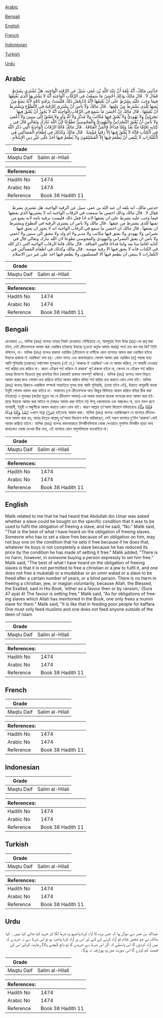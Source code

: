 [Arabic](#arabic)

[Bengali](#bengali)

[English](#english)

[French](#french)

[Indonesian](#indonesian)

[Turkish](#turkish)

[Urdu](#urdu)

## Arabic


<div dir="rtl" lang="ar" style={{fontSize:'larger',backgroundColor:'#f8f9fa',padding:20}}>
حَدَّثَنِي مَالِكٌ، أَنَّهُ بَلَغَهُ أَنَّ عَبْدَ اللَّهِ بْنَ عُمَرَ، سُئِلَ عَنِ الرَّقَبَةِ الْوَاجِبَةِ، هَلْ تُشْتَرَى بِشَرْطٍ فَقَالَ لاَ ‏.‏ قَالَ مَالِكٌ وَذَلِكَ أَحْسَنُ مَا سَمِعْتُ فِي الرِّقَابِ الْوَاجِبَةِ أَنَّهُ لاَ يَشْتَرِيهَا الَّذِي يُعْتِقُهَا فِيمَا وَجَبَ عَلَيْهِ بِشَرْطٍ عَلَى أَنْ يُعْتِقَهَا لأَنَّهُ إِذَا فَعَلَ ذَلِكَ فَلَيْسَتْ بِرَقَبَةٍ تَامَّةٍ لأَنَّهُ يَضَعُ مِنْ ثَمَنِهَا لِلَّذِي يَشْتَرِطُ مِنْ عِتْقِهَا ‏.‏ قَالَ مَالِكٌ وَلاَ بَأْسَ أَنْ يَشْتَرِيَ الرَّقَبَةَ فِي التَّطَوُّعِ وَيَشْتَرِطَ أَنْ يُعْتِقَهَا ‏.‏ قَالَ مَالِكٌ إِنَّ أَحْسَنَ مَا سُمِعَ فِي الرِّقَابِ الْوَاجِبَةِ أَنَّهُ لاَ يَجُوزُ أَنْ يُعْتَقَ فِيهَا نَصْرَانِيٌّ وَلاَ يَهُودِيٌّ وَلاَ يُعْتَقُ فِيهَا مُكَاتَبٌ وَلاَ مُدَبَّرٌ وَلاَ أُمُّ وَلَدٍ وَلاَ مُعْتَقٌ إِلَى سِنِينَ وَلاَ أَعْمَى وَلاَ بَأْسَ أَنْ يُعْتَقَ النَّصْرَانِيُّ وَالْيَهُودِيُّ وَالْمَجُوسِيُّ تَطَوُّعًا لأَنَّ اللَّهَ تَبَارَكَ وَتَعَالَى قَالَ فِي كِتَابِهِ ‏(‏فَإِمَّا مَنًّا بَعْدُ وَإِمَّا فِدَاءً‏)‏ فَالْمَنُّ الْعَتَاقَةُ ‏.‏ قَالَ مَالِكٌ فَأَمَّا الرِّقَابُ الْوَاجِبَةُ الَّتِي ذَكَرَ اللَّهُ فِي الْكِتَابِ فَإِنَّهُ لاَ يُعْتَقُ فِيهَا إِلاَّ رَقَبَةٌ مُؤْمِنَةٌ ‏.‏ قَالَ مَالِكٌ وَكَذَلِكَ فِي إِطْعَامِ الْمَسَاكِينِ فِي الْكَفَّارَاتِ لاَ يَنْبَغِي أَنْ يُطْعَمَ فِيهَا إِلاَّ الْمُسْلِمُونَ وَلاَ يُطْعَمُ فِيهَا أَحَدٌ عَلَى غَيْرِ دِينِ الإِسْلاَمِ ‏.‏
</div>
<div style={{backgroundColor:'#f8f9fa',padding:20, marginBottom: 10}}><table> <thead> <tr> <th>Grade</th> <th></th> </tr> </thead> <tbody> <tr><td>Maqtu Daif</td><td>Salim al-Hilali</td></tr></tbody></table><table> <thead> <tr> <th>References:</th> <th></th> </tr> </thead> <tbody><tr><td>Hadith No</td><td>1474</td></tr><tr><td>Arabic No</td><td>1474</td></tr><tr><td>Reference</td><td>Book 38 Hadith 11</td></tr></tbody></table></div>


<div dir="rtl" lang="ar" style={{fontSize:'larger',backgroundColor:'#f8f9fa',padding:20}}>
حدثني مالك، انه بلغه ان عبد الله بن عمر، سيل عن الرقبة الواجبة، هل تشترى بشرط فقال لا . قال مالك وذلك احسن ما سمعت في الرقاب الواجبة انه لا يشتريها الذي يعتقها فيما وجب عليه بشرط على ان يعتقها لانه اذا فعل ذلك فليست برقبة تامة لانه يضع من ثمنها للذي يشترط من عتقها . قال مالك ولا باس ان يشتري الرقبة في التطوع ويشترط ان يعتقها . قال مالك ان احسن ما سمع في الرقاب الواجبة انه لا يجوز ان يعتق فيها نصراني ولا يهودي ولا يعتق فيها مكاتب ولا مدبر ولا ام ولد ولا معتق الى سنين ولا اعمى ولا باس ان يعتق النصراني واليهودي والمجوسي تطوعا لان الله تبارك وتعالى قال في كتابه (فاما منا بعد واما فداء) فالمن العتاقة . قال مالك فاما الرقاب الواجبة التي ذكر الله في الكتاب فانه لا يعتق فيها الا رقبة مومنة . قال مالك وكذلك في اطعام المساكين في الكفارات لا ينبغي ان يطعم فيها الا المسلمون ولا يطعم فيها احد على غير دين الاسلام
</div>
<div style={{backgroundColor:'#f8f9fa',padding:20, marginBottom: 10}}><table> <thead> <tr> <th>Grade</th> <th></th> </tr> </thead> <tbody> <tr><td>Maqtu Daif</td><td>Salim al-Hilali</td></tr></tbody></table><table> <thead> <tr> <th>References:</th> <th></th> </tr> </thead> <tbody><tr><td>Hadith No</td><td>1474</td></tr><tr><td>Arabic No</td><td>1474</td></tr><tr><td>Reference</td><td>Book 38 Hadith 11</td></tr></tbody></table></div>

## Bengali


<div dir="ltr" lang="bn" style={{fontSize:'larger',backgroundColor:'#f8f9fa',padding:20}}>
রেওয়ায়ত ১২. মালিক (রহঃ) বলেনঃ তাহার নিকট রেওয়ায়ত পৌছিয়াছে যে, আবদুল্লাহ ইবন উমর (রাঃ)-কে প্রশ্ন করা হইল, যেই ক্রীতদাসকে আযাদ করা ওয়াজিব হইয়াছে উহাকে (ক্রেতা কর্তৃক আযাদ করার) শর্তে ক্রয় কম যায় কি? তিনি বলিলেন, না। মালিক (রহঃ) বলেনঃ রাকাবা ওয়াজিব [ক্রীতদাস বা দাসীকে কোন ব্যাপারে আবাদ করা ওয়াজিব হইলে উহাকে রাকাবা-ই ওয়াজিবা’ বলা হয়। যেমন মানত এবং কাফফারাতে গোলাম আযাদ করা ওয়াজিব হয়] সম্বন্ধে যাহা আমি শুনিয়াছি (তন্মধ্যে) সর্বাপেক্ষা সুন্দরতম (এই যে,) 'রাকাবা-ই ওয়াজিবা'-কে যে আযাদ করিবে, সে আযাদী দেওয়ার শর্ত করিয়া ক্রয় করিবে না। কারণ এইরূপ শর্ত করিলে ঐ রাকাবা’ পূর্ণ রাকাবা হইবে না, কেননা যে এইরূপ শর্ত করিবে তাহার উদ্দেশ্যে বিক্রেতা মূল্য কমাইয়া দিবে (কাজেই রাকাবা অসম্পূর্ণ থাকিবে)। মালিক (রহঃ) বলেনঃ নফল নিয়্যত আযাদ করার জন্য গোলাম ক্রয় করিতে যাইয়া আযাদ করিবে বলিয়া শর্ত করিয়া ক্রয় করাতে কোন দোষ নাই। মালিক (রহঃ) বলেনঃ রিকাবে-ওয়াজিবা সম্পর্কে সবচাইতে সুন্দর যাহা আমি শুনিয়াছি, (তাহা হইল এই), উহাতে নাসূরানী অথবা ইহুদী গোলাম আযাদ করা যাইবে না। মাকাতাব (যে ক্রীতদাসকে অন্য কিছুর বিনিময়ে আযাদ করিবে বলিয়া ঠিক করা হইয়াছে) ও মুদাব্বর (কর্তার মৃত্যুর পর যে ক্রীতদাস আযাদ)-কে অথবা যাহাকে কয়েক বৎসরের জন্য আযাদ করা হইয়াছে উহাকে আযাদ করা যাইবে না (আরও আযাদ করা যাইবে না) উম্মু ওয়ালাদকে এবং অন্ধকেও না, তবে নফল রূপে নাসরানী, ইহুদী ও মজুসীকে আযাদ করাতে কোন দোষ নাই। কারণ আল্লাহ তা'আলা কিতাবে বলিয়াছেনঃ (‏فَإِمَّا مَنًّا بَعْدُ وَإِمَّا فِدَاءً‏) এখানে মান্না (مَنَّ) হইতেছে আযাদ করা। মালিক (রহঃ) বলেনঃ ওয়াজিবরূপে যে ব্যাপারে ক্রীতদাসকে আযাদ করা হয়, যাহার উল্লেখ আল্লাহু তা'আলা কিতাবে বর্ণনা করিয়াছেন, সেই সকল ব্যাপারে মু'মিন ‘রাকাবা’-কেই আযাদ করিতে হইবে। মালিক (রহঃ) বলেনঃ কাফফারাতে মিসকীনদিগকে ভোজ দেওয়াতে মুসলিম মিসকীন ছাড়া অন্য কাহাকেও ভোজ দেওয়া ঠিক নহে, এই ব্যাপারে কোন অমুসলিমকে খাওয়াইবে না।
</div>
<div style={{backgroundColor:'#f8f9fa',padding:20, marginBottom: 10}}><table> <thead> <tr> <th>Grade</th> <th></th> </tr> </thead> <tbody> <tr><td>Maqtu Daif</td><td>Salim al-Hilali</td></tr></tbody></table><table> <thead> <tr> <th>References:</th> <th></th> </tr> </thead> <tbody><tr><td>Hadith No</td><td>1474</td></tr><tr><td>Arabic No</td><td>1474</td></tr><tr><td>Reference</td><td>Book 38 Hadith 11</td></tr></tbody></table></div>

## English


<div dir="ltr" lang="en" style={{fontSize:'larger',backgroundColor:'#f8f9fa',padding:20}}>
Malik related to me that he had heard that Abdullah ibn Umar was asked whether a slave could be bought on the specific condition that it was to be used to fulfil the obligation of freeing a slave, and he said, "No." Malik said, "That is the best of what I have heard on the obligation of freeing slaves. Someone who has to set a slave free because of an obligation on him, may not buy one on the condition that he sets it free because if he does that, whatever he buys is not completely a slave because he has reduced its price by the condition he has made of setting it free." Malik added, "There is no harm, however, in someone buying a person expressly to set him free." Malik said, "The best of what I have heard on the obligation of freeing slaves is that it is not permitted to free a christian or a jew to fulfil it, and one does not free a mukatab or a mudabbar or an umm walad or a slave to be freed after a certain number of years, or a blind person. There is no harm in freeing a christian, jew, or magian voluntarily, because Allah, the Blessed, the Exalted, said in His Book, 'either as a favour then or by ransom,' (Sura 47 ayat 4) The favour is setting free." Malik said, "As for obligations of freeing slaves which Allah has mentioned in the Book, one only frees a mumin slave for them." Malik said, "It is like that in feeding poor people for kaffara. One must only feed muslims and one does not feed anyone outside of the deen of Islam
</div>
<div style={{backgroundColor:'#f8f9fa',padding:20, marginBottom: 10}}><table> <thead> <tr> <th>Grade</th> <th></th> </tr> </thead> <tbody> <tr><td>Maqtu Daif</td><td>Salim al-Hilali</td></tr></tbody></table><table> <thead> <tr> <th>References:</th> <th></th> </tr> </thead> <tbody><tr><td>Hadith No</td><td>1474</td></tr><tr><td>Arabic No</td><td>1474</td></tr><tr><td>Reference</td><td>Book 38 Hadith 11</td></tr></tbody></table></div>

## French


<div dir="ltr" lang="fr" style={{fontSize:'larger',backgroundColor:'#f8f9fa',padding:20}}>

</div>
<div style={{backgroundColor:'#f8f9fa',padding:20, marginBottom: 10}}><table> <thead> <tr> <th>Grade</th> <th></th> </tr> </thead> <tbody> <tr><td>Maqtu Daif</td><td>Salim al-Hilali</td></tr></tbody></table><table> <thead> <tr> <th>References:</th> <th></th> </tr> </thead> <tbody><tr><td>Hadith No</td><td>1474</td></tr><tr><td>Arabic No</td><td>1474</td></tr><tr><td>Reference</td><td>Book 38 Hadith 11</td></tr></tbody></table></div>

## Indonesian


<div dir="ltr" lang="id" style={{fontSize:'larger',backgroundColor:'#f8f9fa',padding:20}}>

</div>
<div style={{backgroundColor:'#f8f9fa',padding:20, marginBottom: 10}}><table> <thead> <tr> <th>Grade</th> <th></th> </tr> </thead> <tbody> <tr><td>Maqtu Daif</td><td>Salim al-Hilali</td></tr></tbody></table><table> <thead> <tr> <th>References:</th> <th></th> </tr> </thead> <tbody><tr><td>Hadith No</td><td>1474</td></tr><tr><td>Arabic No</td><td>1474</td></tr><tr><td>Reference</td><td>Book 38 Hadith 11</td></tr></tbody></table></div>

## Turkish


<div dir="ltr" lang="tr" style={{fontSize:'larger',backgroundColor:'#f8f9fa',padding:20}}>

</div>
<div style={{backgroundColor:'#f8f9fa',padding:20, marginBottom: 10}}><table> <thead> <tr> <th>Grade</th> <th></th> </tr> </thead> <tbody> <tr><td>Maqtu Daif</td><td>Salim al-Hilali</td></tr></tbody></table><table> <thead> <tr> <th>References:</th> <th></th> </tr> </thead> <tbody><tr><td>Hadith No</td><td>1474</td></tr><tr><td>Arabic No</td><td>1474</td></tr><tr><td>Reference</td><td>Book 38 Hadith 11</td></tr></tbody></table></div>

## Urdu


<div dir="rtl" lang="ur" style={{fontSize:'larger',backgroundColor:'#f8f9fa',padding:20}}>
عبداللہ بن عمر سے سوال ہوا کہ جس بردہ کا آزاد کرنا واجبہو وہ شرط لگا کر خرید کیا جائے کہا نہیں ۔ کہا مالک نے جو شخص غلام کو آزاد کرنے کے لئے اور اس پر آزاد کرنا واجب ہو تو اس شرط سے نہ خریدے کہ میں آزاد کردوں گا اس واسطے کہ اگر اس شرط سے خریدے گا تو بائع (بچنے والا) رعایت کرکے اس کی قیمت کم کردے گا اس صورت میں وہ پورارقبہ نہ ہوگا۔
</div>
<div style={{backgroundColor:'#f8f9fa',padding:20, marginBottom: 10}}><table> <thead> <tr> <th>Grade</th> <th></th> </tr> </thead> <tbody> <tr><td>Maqtu Daif</td><td>Salim al-Hilali</td></tr></tbody></table><table> <thead> <tr> <th>References:</th> <th></th> </tr> </thead> <tbody><tr><td>Hadith No</td><td>1474</td></tr><tr><td>Arabic No</td><td>1474</td></tr><tr><td>Reference</td><td>Book 38 Hadith 11</td></tr></tbody></table></div>
